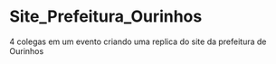 # Site_Prefeitura_Ourinhos
4 colegas em um evento criando uma replica do site da prefeitura de Ourinhos
